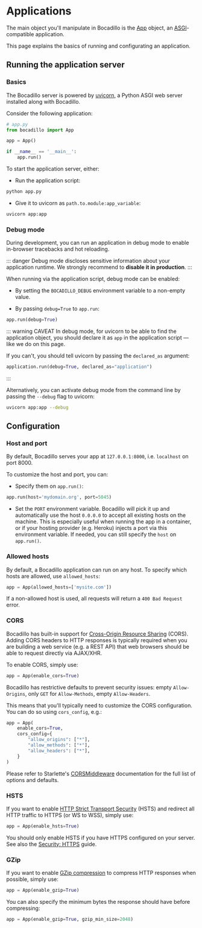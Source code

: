 # Applications

The main object you'll manipulate in Bocadillo is the [App] object, an
[ASGI]-compatible application.

[app]: /api/applications.md#app

This page explains the basics of running and configurating an application.

[asgi]: https://asgi.readthedocs.io

## Running the application server

### Basics

The Bocadillo server is powered by [uvicorn], a Python ASGI web server installed along with Bocadillo.

Consider the following application:

```python
# app.py
from bocadillo import App

app = App()

if __name__ == '__main__':
    app.run()
```

To start the application server, either:

[uvicorn]: https://www.uvicorn.org

- Run the application script:

```bash
python app.py
```

- Give it to uvicorn as `path.to.module:app_variable`:

```bash
uvicorn app:app
```

### Debug mode

During development, you can run an application in debug mode to enable in-browser tracebacks and hot reloading.

::: danger
Debug mode discloses sensitive information about your application runtime. We strongly recommend to **disable it in production**.
:::

When running via the application script, debug mode can be enabled:

- By setting the `BOCADILLO_DEBUG` environment variable to a non-empty value.

- By passing `debug=True` to `app.run`:

```python
app.run(debug=True)
```

::: warning CAVEAT
In debug mode, for uvicorn to be able to find the application object, you should declare it as `app` in the application script — like we do on this page.

If you can't, you should tell uvicorn by passing the `declared_as` argument:

```python
application.run(debug=True, declared_as="application")
```

:::

Alternatively, you can activate debug mode from the command line by passing the `--debug` flag to uvicorn:

```bash
uvicorn app:app --debug
```

## Configuration

### Host and port

By default, Bocadillo serves your app at `127.0.0.1:8000`,
i.e. `localhost` on port 8000.

To customize the host and port, you can:

- Specify them on `app.run()`:

```python
app.run(host='mydomain.org', port=5045)
```

- Set the `PORT` environment variable. Bocadillo will pick
  it up and automatically use the host `0.0.0.0` to accept all existing hosts
  on the machine. This is especially useful when running the app in a
  container, or if your hosting provider (e.g. Heroku) injects a port via this environment variable. If needed, you can still specify
  the `host` on `app.run()`.

### Allowed hosts

By default, a Bocadillo application can run on any host. To specify which hosts are allowed, use `allowed_hosts`:

```python
app = App(allowed_hosts=['mysite.com'])
```

If a non-allowed host is used, all requests will return a `400 Bad Request` error.

### CORS

Bocadillo has built-in support for [Cross-Origin Resource Sharing](https://developer.mozilla.org/en-US/docs/Web/HTTP/CORS) (CORS). Adding CORS headers to HTTP responses is typically required when you are building a web service (e.g. a REST API) that web browsers should be able to request directly via AJAX/XHR.

To enable CORS, simply use:

```python
app = App(enable_cors=True)
```

Bocadillo has restrictive defaults to prevent security issues: empty `Allow-Origins`, only `GET` for `Allow-Methods`, empty `Allow-Headers`.

This means that you'll typically need to customize the CORS configuration. You can do so using `cors_config`, e.g.:

```python
app = App(
    enable_cors=True,
    cors_config={
        "allow_origins": ["*"],
        "allow_methods": ["*"],
        "allow_headers": ["*"],
    }
)
```

Please refer to Starlette's [CORSMiddleware](https://www.starlette.io/middleware/#corsmiddleware) documentation for the full list of options and defaults.

### HSTS

If you want to enable [HTTP Strict Transport Security](https://developer.mozilla.org/en-US/docs/Web/HTTP/Headers/Strict-Transport-Security) (HSTS) and redirect all HTTP traffic to HTTPS (or WS to WSS), simply use:

```python
app = App(enable_hsts=True)
```

You should only enable HSTS if you have HTTPS configured on your server. See also the [Security: HTTPS] guide.

[security: https]: /discussions/security.md#https

### GZip

If you want to enable [GZip compression](https://developer.mozilla.org/en-US/docs/Web/HTTP/Headers/Accept-Encoding#Directives) to compress HTTP responses when possible, simply use:

```python
app = App(enable_gzip=True)
```

You can also specify the minimum bytes the response should have before compressing:

```python
app = App(enable_gzip=True, gzip_min_size=2048)
```
